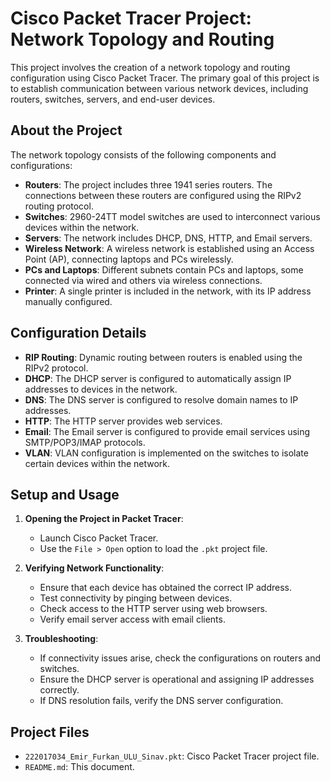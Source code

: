 # Cisco Packet Tracer Project: Network Topology and Routing

This project involves the creation of a network topology and routing configuration using Cisco Packet Tracer. The primary goal of this project is to establish communication between various network devices, including routers, switches, servers, and end-user devices.

## About the Project

The network topology consists of the following components and configurations:

- **Routers**: The project includes three 1941 series routers. The connections between these routers are configured using the RIPv2 routing protocol.
- **Switches**: 2960-24TT model switches are used to interconnect various devices within the network.
- **Servers**: The network includes DHCP, DNS, HTTP, and Email servers.
- **Wireless Network**: A wireless network is established using an Access Point (AP), connecting laptops and PCs wirelessly.
- **PCs and Laptops**: Different subnets contain PCs and laptops, some connected via wired and others via wireless connections.
- **Printer**: A single printer is included in the network, with its IP address manually configured.

## Configuration Details

- **RIP Routing**: Dynamic routing between routers is enabled using the RIPv2 protocol.
- **DHCP**: The DHCP server is configured to automatically assign IP addresses to devices in the network.
- **DNS**: The DNS server is configured to resolve domain names to IP addresses.
- **HTTP**: The HTTP server provides web services.
- **Email**: The Email server is configured to provide email services using SMTP/POP3/IMAP protocols.
- **VLAN**: VLAN configuration is implemented on the switches to isolate certain devices within the network.

## Setup and Usage

1. **Opening the Project in Packet Tracer**:
   - Launch Cisco Packet Tracer.
   - Use the `File > Open` option to load the `.pkt` project file.

2. **Verifying Network Functionality**:
   - Ensure that each device has obtained the correct IP address.
   - Test connectivity by pinging between devices.
   - Check access to the HTTP server using web browsers.
   - Verify email server access with email clients.

3. **Troubleshooting**:
   - If connectivity issues arise, check the configurations on routers and switches.
   - Ensure the DHCP server is operational and assigning IP addresses correctly.
   - If DNS resolution fails, verify the DNS server configuration.

## Project Files

- `222017034_Emir_Furkan_ULU_Sinav.pkt`: Cisco Packet Tracer project file.
- `README.md`: This document.

